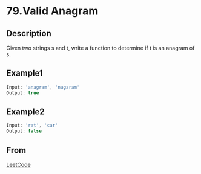 # 79.Valid Anagram

## Description

Given two strings s and t, write a function to determine if t is an anagram of s.

## Example1

```javascript
Input: 'anagram', 'nagaram'
Output: true
```

## Example2

```javascript
Input: 'rat', 'car'
Output: false
```

## From

[LeetCode](https://leetcode.com/problems/valid-anagram)
